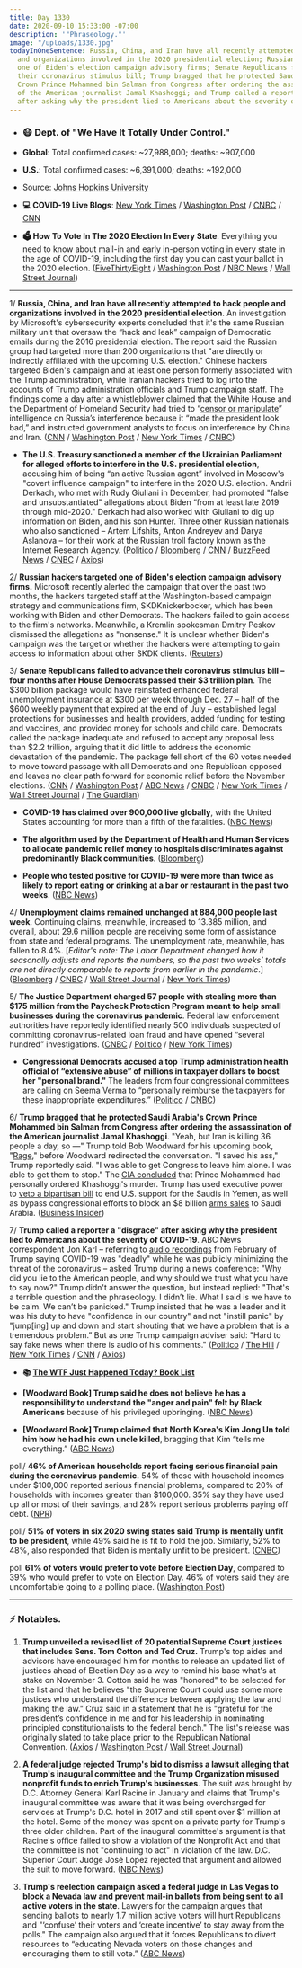 ```yaml
---
title: Day 1330
date: 2020-09-10 15:33:00 -07:00
description: '"Phraseology."'
image: "/uploads/1330.jpg"
todayInOneSentence: Russia, China, and Iran have all recently attempted to hack people
  and organizations involved in the 2020 presidential election; Russian hackers targeted
  one of Biden's election campaign advisory firms; Senate Republicans failed to advance
  their coronavirus stimulus bill; Trump bragged that he protected Saudi Arabia's
  Crown Prince Mohammed bin Salman from Congress after ordering the assassination
  of the American journalist Jamal Khashoggi; and Trump called a reporter a "disgrace"
  after asking why the president lied to Americans about the severity of COVID-19.
---
```


* ### 😷 Dept. of "We Have It Totally Under Control."

* **Global**: Total confirmed cases: \~27,988,000; deaths: \~907,000

* **U.S.**: Total confirmed cases: \~6,391,000; deaths: \~192,000

* Source: [Johns Hopkins University](https://coronavirus.jhu.edu/map.html)

* **💻 COVID-19 Live Blogs**: [New York Times](https://www.nytimes.com/2020/09/10/world/covid-19-coronavirus.html) / [Washington Post](https://www.washingtonpost.com/nation/2020/09/10/coronavirus-covid-live-updates-us/) / [CNBC](https://www.cnbc.com/2020/09/10/coronavirus-live-updates.html) / [CNN](https://www.cnn.com/world/live-news/coronavirus-pandemic-09-10-20-intl/h_3fb0ec936be1e75e22c128fa0ba387f0)

* **🗳 How To Vote In The 2020 Election In Every State**. Everything you need to know about mail-in and early in-person voting in every state in the age of COVID-19, including the first day you can cast your ballot in the 2020 election. ([FiveThirtyEight](https://projects.fivethirtyeight.com/how-to-vote-2020/) / [Washington Post](https://www.washingtonpost.com/elections/2020/how-to-vote/) / [NBC News](https://www.nbcnews.com/specials/plan-your-vote-state-by-state-guide-voting-by-mail-early-in-person-voting-election/index.html?cid=bc_npd_nn_ms_np-1_200816) / [Wall Street Journal](https://www.wsj.com/articles/how-to-vote-by-mail-in-every-state-11597840923))

---

1/ **Russia, China, and Iran have all recently attempted to hack people and organizations involved in the 2020 presidential election**. An investigation by Microsoft's cybersecurity experts concluded that it's the same Russian military unit that oversaw the “hack and leak” campaign of Democratic emails during the 2016 presidential election. The report said the Russian group had targeted more than 200 organizations that "are directly or indirectly affiliated with the upcoming U.S. election." Chinese hackers targeted Biden's campaign and at least one person formerly associated with the Trump administration, while Iranian hackers tried to log into the accounts of Trump administration officials and Trump campaign staff. The findings come a day after a whistleblower claimed that the White House and the Department of Homeland Security had tried to “[censor or manipulate](https://whatthefuckjusthappenedtoday.com/2020/09/09/day-1329/#1-top-trump-appointees-at-the-depart)” intelligence on Russia’s interference because it “made the president look bad,” and instructed government analysts to focus on interference by China and Iran. ([CNN](https://www.cnn.com/2020/09/10/politics/microsoft-election-hacking-report/index.html) / [Washington Post](https://www.washingtonpost.com/national-security/russian-hackers-who-disrupted-2016-election-targeting-political-parties-again-microsoft-says/2020/09/10/301dd5fe-f36c-11ea-bc45-e5d48ab44b9f_story.html) / [New York Times](https://www.nytimes.com/2020/09/10/us/politics/microsoft-election-hacking.html) / [CNBC](https://www.cnbc.com/2020/09/10/russia-china-and-iran-launched-cyberattacks-on-presidential-campaigns-microsoft-says.html))

* **The U.S. Treasury sanctioned a member of the Ukrainian Parliament for alleged efforts to interfere in the U.S. presidential election**, accusing him of being “an active Russian agent” involved in Moscow's "covert influence campaign" to interfere in the 2020 U.S. election. Andrii Derkach, who met with Rudy Giuliani in December, had promoted "false and unsubstantiated" allegations about Biden “from at least late 2019 through mid-2020." Derkach had also worked with Giuliani to dig up information on Biden, and his son Hunter. Three other Russian nationals who also sanctioned – Artem Lifshits, Anton Andreyev and Darya Aslanova – for their work at the Russian troll factory known as the Internet Research Agency. ([Politico](https://www.politico.com/news/2020/09/10/treasury-designates-anti-biden-ukrainian-lawmaker-for-sanctions-for-election-interference-411750) / [Bloomberg](https://www.bloomberg.com/news/articles/2020-09-10/u-s-sanctions-a-russia-linked-ukrainian-for-election-meddling?sref=MIBMEEoj) / [CNN](https://www.cnn.com/2020/09/10/politics/treasury-sanctions-derkach-ukraine-election-interference/index.html) / [BuzzFeed News](https://www.buzzfeednews.com/article/christopherm51/andriy-derkach-sanctioned-ukrainian) / [CNBC](https://www.cnbc.com/2020/09/10/us-sanctions-giuliani-ally-for-involvement-in-election-meddling.html) / [Axios](https://www.axios.com/andrii-derkach-election-interference-biden-d8df0ee9-5911-42d3-a481-e955ad3bf8e8.html))

2/ **Russian hackers targeted one of Biden's election campaign advisory firms.** Microsoft recently alerted the campaign that over the past two months, the hackers targeted staff at the Washington-based campaign strategy and communications firm, SKDKnickerbocker, which has been working with Biden and other Democrats. The hackers failed to gain access to the firm's networks. Meanwhile, a Kremlin spokesman Dmitry Peskov dismissed the allegations as "nonsense." It is unclear whether Biden's campaign was the target or whether the hackers were attempting to gain access to information about other SKDK clients. ([Reuters](https://www.reuters.com/article/us-usa-election-cyber-biden-exclusive-idUSKBN2610I4))

3/ **Senate Republicans failed to advance their coronavirus stimulus bill – four months after House Democrats passed their $3 trillion plan**. The $300 billion package would have reinstated enhanced federal unemployment insurance at $300 per week through Dec. 27 – half of the $600 weekly payment that expired at the end of July – established legal protections for businesses and health providers, added funding for testing and vaccines, and provided money for schools and child care. Democrats called the package inadequate and refused to accept any proposal less than $2.2 trillion, arguing that it did little to address the economic devastation of the pandemic. The package fell short of the 60 votes needed to move toward passage with all Democrats and one Republican opposed and leaves no clear path forward for economic relief before the November elections. ([CNN](https://www.cnn.com/2020/09/10/politics/stimulus-package-vote-republican-senators/index.html) / [Washington Post](https://www.washingtonpost.com/us-policy/2020/09/10/senate-coronavirus-economic-relief-bill/) / [ABC News](https://abcnews.go.com/Politics/senate-voting-gop-covid-19-relief-proposal/story?id=72926403) / [CNBC](https://www.cnbc.com/2020/09/10/coronavirus-stimulus-update-senate-relief-bill-fails.html) / [New York Times](https://www.nytimes.com/2020/09/10/world/covid-19-coronavirus.html#link-3c53e6c9) / [Wall Street Journal](https://www.wsj.com/articles/skinny-bill-brings-gop-unity-but-doesnt-resolve-splits-on-covid-19-aid-11599741315?mod=politics_lead_pos1) / [The Guardian](https://www.theguardian.com/us-news/live/2020/sep/10/donald-trump-bob-woodward-coronavirus-covid-19-joe-biden-live-updates))

* **COVID-19 has claimed over 900,000 live globally**, with the United States accounting for more than a fifth of the fatalities. ([NBC News](https://www.nbcnews.com/news/us-news/covid-19-has-claimed-900-000-lives-worldwide-fifth-them-n1239785))

* **The algorithm used by the Department of Health and Human Services to allocate pandemic relief money to hospitals discriminates against predominantly Black communities**. ([Bloomberg](https://www.bloomberg.com/news/articles/2020-09-10/trump-unable-to-escape-virus-fallout-as-his-own-words-haunt-him?sref=MIBMEEoj))

* **People who tested positive for COVID-19 were more than twice as likely to report eating or drinking at a bar or restaurant in the past two weeks**. ([NBC News](https://www.nbcnews.com/health/health-news/states-lift-restaurant-restrictions-cdc-report-links-dining-out-increased-n1239771))

4/ **Unemployment claims remained unchanged at 884,000 people last week**. Continuing claims, meanwhile, increased to 13.385 million, and overall, about 29.6 million people are receiving some form of assistance from state and federal programs. The unemployment rate, meanwhile, has fallen to 8.4%. \[*Editor's note: The Labor Department changed how it seasonally adjusts and reports the numbers, so the past two weeks’ totals are not directly comparable to reports from earlier in the pandemic*.\] ([Bloomberg](https://www.bloomberg.com/news/articles/2020-09-10/u-s-jobless-claims-failed-to-decline-as-expected-last-week?sref=MIBMEEoj) / [CNBC](https://www.cnbc.com/2020/09/10/us-weekly-jobless-claims-total-884000-vs-850000-expected.html) / [Wall Street Journal](https://www.wsj.com/articles/weekly-jobless-claims-coronavirus-09-10-2020-11599685724) / [New York Times](https://www.nytimes.com/live/2020/09/10/business/stock-market-today-coronavirus#new-claims-for-state-unemployment-benefits-remained-high-last-week))

5/ **The Justice Department charged 57 people with stealing more than $175 million from the Paycheck Protection Program meant to help small businesses during the coronavirus pandemic**. Federal law enforcement authorities have reportedly identified nearly 500 individuals suspected of committing coronavirus-related loan fraud and have opened “several hundred” investigations. ([CNBC](https://www.cnbc.com/2020/09/10/us-has-charged-57-people-in-ppp-fraud-cases-justice-department-says.html) / [Politico](https://www.politico.com/news/2020/09/10/doj-small-business-loan-fraud-411811) / [New York Times](https://www.nytimes.com/2020/09/10/us/politics/ppp-fraud-coronavirus.html))

* **Congressional Democrats accused a top Trump administration health official of “extensive abuse” of millions in taxpayer dollars to boost her "personal brand."** The leaders from four congressional committees are calling on Seema Verma to “personally reimburse the taxpayers for these inappropriate expenditures.” ([Politico](https://www.politico.com/news/2020/09/10/seema-verma-medicaid-expenses-411539) / [CNBC](https://www.cnbc.com/2020/09/10/cms-chief-seema-verma-spent-millions-in-taxpayer-funds-to-boost-personal-brand-democrats-say.html))

6/ **Trump bragged that he protected Saudi Arabia's Crown Prince Mohammed bin Salman from Congress after ordering the assassination of the American journalist Jamal Khashoggi**. "Yeah, but Iran is killing 36 people a day, so —" Trump told Bob Woodward for his upcoming book, "[Rage](https://amzn.to/2Rgwgjn)," before Woodward redirected the conversation. "I saved his ass," Trump reportedly said. "I was able to get Congress to leave him alone. I was able to get them to stop." The [CIA concluded](https://whatthefuckjusthappenedtoday.com/2018/12/03/day-683/#5-the-cia-has-%E2%80%9Cmedium-to-high-confid) that Prince Mohammed had personally ordered Khashoggi's murder. Trump has used executive power to [veto a bipartisan bill](https://whatthefuckjusthappenedtoday.com/2019/04/17/day-818/#2-trump-vetoed-a-bipartisan-resoluti) to end U.S. support for the Saudis in Yemen, as well as bypass congressional efforts to block an $8 billion [arms sales](https://whatthefuckjusthappenedtoday.com/2019/07/24/day-916/) to Saudi Arabia. ([Business Insider](https://www.businessinsider.com/trump-woodward-i-saved-his-ass-mbs-khashoggi-rage-2020-9?op=1&scrolla=5eb6d68b7fedc32c19ef33b4))

7/ **Trump called a reporter a "disgrace" after asking why the president lied to Americans about the severity of COVID-19**. ABC News correspondent Jon Karl – referring to [audio recordings](https://whatthefuckjusthappenedtoday.com/2020/09/09/day-1329/#2-trump-privately-admitted-weeks-bef) from February of Trump saying COVID-19 was "deadly" while he was publicly minimizing the threat of the coronavirus – asked Trump during a news conference: "Why did you lie to the American people, and why should we trust what you have to say now?" Trump didn't answer the question, but instead replied: "That's a terrible question and the phraseology. I didn’t lie. What I said is we have to be calm. We can’t be panicked." Trump insisted that he was a leader and it was his duty to have "confidence in our country" and not "instill panic" by "jump\[ing\] up and down and start shouting that we have a problem that is a tremendous problem.” But as one Trump campaign adviser said: "Hard to say fake news when there is audio of his comments." ([Politico](https://www.politico.com/news/2020/09/10/trump-counterattack-against-bob-woodward-411625) / [The Hill](https://thehill.com/homenews/administration/515915-trump-calls-question-about-why-he-lied-about-covid-19-a-disgrace) / [New York Times](https://www.nytimes.com/live/2020/09/10/us/trump-vs-biden#trump-who-often-stokes-fear-said-he-played-down-the-virus-so-as-not-to-scare-everybody) / [CNN](https://www.cnn.com/2020/09/09/politics/trump-woodward-fallout-coronavirus/index.html) / [Axios](https://www.axios.com/mark-meadows-woodward-white-house-access-1f261ce6-605f-41c0-a571-cef034c3fd29.html))

* **📚 [The WTF Just Happened Today? Book List](https://www.amazon.com/shop/matt_kiser?listId=MX8CHE4TE8JY)**

* **\[Woodward Book\] Trump said he does not believe he has a responsibility to understand the "anger and pain" felt by Black Americans** because of his privileged upbringing. ([NBC News](https://www.nbcnews.com/politics/donald-trump/trump-said-he-feels-no-responsibility-understand-anger-black-americans-n1239676))

* **\[Woodward Book\] Trump claimed that North Korea's Kim Jong Un told him how he had his own uncle killed**, bragging that Kim “tells me everything.” ([ABC News](https://abcnews.go.com/Politics/wireStory/book-kim-jong-told-trump-killing-uncle-72918567))

poll/ **46% of American households report facing serious financial pain during the coronavirus pandemic.** 54% of those with household incomes under $100,000 reported serious financial problems, compared to 20% of households with incomes greater than $100,000. 35% say they have used up all or most of their savings, and 28% report serious problems paying off debt. ([NPR](https://www.npr.org/sections/health-shots/2020/09/10/910724801/yukis-narrative-rich-overview-of-poll-data-on-pandemics-damage))

poll/ **51% of voters in six 2020 swing states said Trump is mentally unfit to be president**, while 49% said he is fit to hold the job. Similarly, 52% to 48%, also responded that Biden is mentally unfit to be president. ([CNBC](https://www.cnbc.com/2020/09/10/2020-election-news-voters-see-trump-biden-as-mentally-unfit-to-be-president.html))

poll **61% of voters would prefer to vote before Election Day**, compared to 39% who would prefer to vote on Election Day. 46% of voters said they are uncomfortable going to a polling place. ([Washington Post](https://www.washingtonpost.com/politics/poll-americans-plan-early-vote/2020/09/10/4f782536-f037-11ea-bc45-e5d48ab44b9f_story.html))

---

### ⚡️ Notables.

1. **Trump unveiled a revised list of 20 potential Supreme Court justices that includes Sens. Tom Cotton and Ted Cruz.** Trump's top aides and advisors have encouraged him for months to release an updated list of justices ahead of Election Day as a way to remind his base what's at stake on November 3. Cotton said he was "honored" to be selected for the list and that he believes "the Supreme Court could use some more justices who understand the difference between applying the law and making the law." Cruz said in a statement that he is "grateful for the president’s confidence in me and for his leadership in nominating principled constitutionalists to the federal bench." The list's release was originally slated to take place prior to the Republican National Convention. ([Axios](https://www.axios.com/trump-supreme-court-list-90b32844-534d-43e2-9b3a-7cdf8ee65e37.html) / [Washington Post](https://www.washingtonpost.com/politics/2020/09/10/daily-202-unlike-2016-trumps-supreme-court-shortlist-could-galvanize-left-more-than-right/) / [Wall Street Journal](https://www.wsj.com/articles/trump-releases-list-of-potential-supreme-court-nominees-11599682752))

2. **A federal judge rejected Trump's bid to dismiss a lawsuit alleging that Trump's inaugural committee and the Trump Organization misused nonprofit funds to enrich Trump's businesses**. The suit was brought by D.C. Attorney General Karl Racine in January and claims that Trump's inaugural committee was aware that it was being overcharged for services at Trump's D.C. hotel in 2017 and still spent over $1 million at the hotel. Some of the money was spent on a private party for Trump's three older children. Part of the inaugural committee's argument is that Racine's office failed to show a violation of the Nonprofit Act and that the committee is not "continuing to act" in violation of the law. D.C. Superior Court Judge José López rejected that argument and allowed the suit to move forward. ([NBC News](https://www.nbcnews.com/politics/donald-trump/lawsuit-against-trump-inaugural-committee-can-continue-judge-rules-n1239703))

3. **Trump's reelection campaign asked a federal judge in Las Vegas to block a Nevada law and prevent mail-in ballots from being sent to all active voters in the state**. Lawyers for the campaign argues that sending ballots to nearly 1.7 million active voters will hurt Republicans and "‘confuse’ their voters and ‘create incentive’ to stay away from the polls." The campaign also argued that it forces Republicans to divert resources to “educating Nevada voters on those changes and encouraging them to still vote.” ([ABC News](https://abcnews.go.com/Health/wireStory/trump-campaign-asks-us-judge-kill-nevada-vote-72929328))